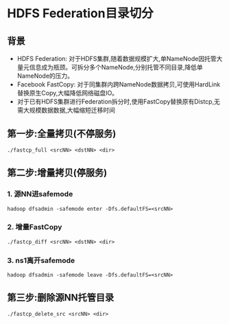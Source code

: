 # HDFS Federation目录切分

## 背景

* HDFS Federation: 对于HDFS集群,随着数据规模扩大,单NameNode因托管大量元信息成为瓶颈。可拆分多个NameNode,分别托管不同目录,降低单NameNode的压力。
* Facebook FastCopy: 对于同集群内跨NameNode数据拷贝,可使用HardLink替换原生Copy,大幅降低网络磁盘IO。
* 对于已有HDFS集群进行Federation拆分时,使用FastCopy替换原有Distcp,无需大规模数据数据,大幅缩短迁移时间

## 第一步:全量拷贝(不停服务)

```
./fastcp_full <srcNN> <dstNN> <dir>
```

## 第二步:增量拷贝(停服务)

### 1. 源NN进safemode

```
hadoop dfsadmin -safemode enter -Dfs.defaultFS=<srcNN>
```

### 2. 增量FastCopy

```
./fastcp_diff <srcNN> <dstNN> <dir>
```


### 3. ns1离开safemode

```
hadoop dfsadmin -safemode leave -Dfs.defaultFS=<srcNN>
```

## 第三步:删除源NN托管目录

```
./fastcp_delete_src <srcNN> <dir>
```